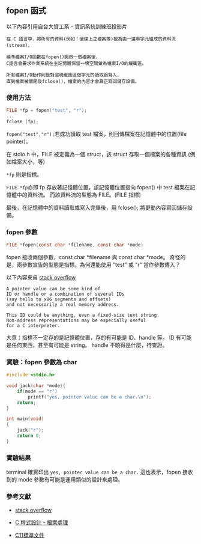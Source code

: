 ## fopen 函式
以下內容引用自台大資工系 - 資訊系統訓練班投影片

```
在 C 語言中，將所有的資料(例如：硬碟上之檔案等)視為由一連串字元組成的資料流(stream)。

標準檔案I/O函數在fopen()開啟一個檔案後，
C語言會要求作業系統在主記憶體保留一塊空間做為檔案I/O的缓衝區。

所有檔案I/O動作則是對這塊缓衝區做字元的讀取跟寫入，
直到檔案被關閉後fclose()，檔案的內容才會真正寫回儲存設備。
```

### 使用方法
```c
FILE *fp = fopen("test", "r");
...
fclose (fp);
```

`fopen("test","r");`若成功讀取 test 檔案，則回傳檔案在記憶體中的位置(file pointer)。

在 stdio.h 中，FILE 被定義為一個 struct，該 struct 存取一個檔案的各種資訊 (例如檔案大小，等)

`*fp` 則是指標。

`FILE *fp`亦即 fp 存放著記憶體位置。該記憶體位置指向 fopen() 中 test 檔案在記憶體中的資料流。
而該資料流的型態為 FILE。(FILE 指標)

最後，在記憶體中的資料讀取或寫入完畢後，用 fclose(); 將更動內容寫回儲存設備。

### fopen 參數
```c
FILE *fopen(const char *filename, const char *mode)
```

fopen 接收兩個參數，const char *filename 與 const char *mode。
奇怪的是，兩參數宣告的型態是指標。為何還能使用 "test" 或 "r" 當作參數傳入？

以下內容來自 [stack overflow](http://stackoverflow.com/questions/15151377/what-exactly-is-a-c-pointer-if-not-a-memory-address)

```
A pointer value can be some kind of
ID or handle or a combination of several IDs
(say hello to x86 segments and offsets)
and not necessarily a real memory address.

This ID could be anything, even a fixed-size text string.
Non-address representations may be especially useful
for a C interpreter.
```

大意：指標不一定存的是記憶體位置，存的有可能是 ID、handle 等。
ID 有可能是任何東西，甚至有可能是 string。
handle 不曉得是什麼，待查證。

### 實驗：fopen 參數為 char
```c
#include <stdio.h>

void jack(char *mode){
    if(mode == "r")
        printf("yes, pointer value can be a char.\n");
    return;
}

int main(void)
{
    jack("r");
    return 0;
}
```

### 實驗結果
terminal 確實印出 `yes, pointer value can be a char.`
這也表示，fopen 接收到的 mode 參數有可能是運用類似的設計來處理。

### 參考文獻
* [stack overflow](http://stackoverflow.com/questions/15151377/what-exactly-is-a-c-pointer-if-not-a-memory-address)

* [C 程式設計 - 檔案處理](https://github.com/deanboole/linux-tools-remake/blob/master/ref/C_8.ppt)

* [C11標準文件](http://www.open-std.org/jtc1/sc22/wg14/www/docs/n1570.pdf)
